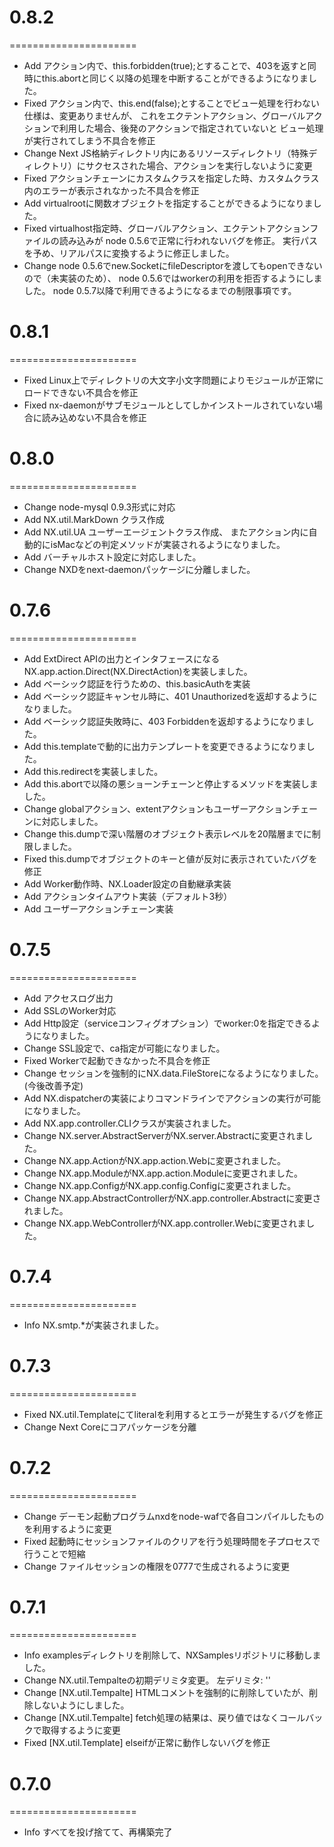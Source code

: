 # 0.8.2
======================
  * Add     アクション内で、this.forbidden(true);とすることで、403を返すと同時にthis.abortと同じく以降の処理を中断することができるようになりました。
  * Fixed   アクション内で、this.end(false);とすることでビュー処理を行わない仕様は、変更ありませんが、
            これをエクテントアクション、グローバルアクションで利用した場合、後発のアクションで指定されていないと
            ビュー処理が実行されてしまう不具合を修正
  * Change  Next JS格納ディレクトリ内にあるリソースディレクトリ（特殊ディレクトリ）にサクセスされた場合、アクションを実行しないように変更
  * Fixed   アクションチェーンにカスタムクラスを指定した時、カスタムクラス内のエラーが表示されなかった不具合を修正
  * Add     virtualrootに関数オブジェクトを指定することができるようになりました。
  * Fixed   virtualhost指定時、グローバルアクション、エクテントアクションファイルの読み込みが
            node 0.5.6で正常に行われないバグを修正。
            実行パスを予め、リアルパスに変換するように修正しました。
  * Change  node 0.5.6でnew.SocketにfileDescriptorを渡してもopenできないので（未実装のため）、
            node 0.5.6ではworkerの利用を拒否するようにしました。
            node 0.5.7以降で利用できるようになるまでの制限事項です。


# 0.8.1
======================
  * Fixed   Linux上でディレクトリの大文字小文字問題によりモジュールが正常にロードできない不具合を修正
  * Fixed   nx-daemonがサブモジュールとしてしかインストールされていない場合に読み込めない不具合を修正


# 0.8.0
======================
  * Change  node-mysql 0.9.3形式に対応
  * Add     NX.util.MarkDown クラス作成
  * Add     NX.util.UA ユーザーエージェントクラス作成、
            またアクション内に自動的にisMacなどの判定メソッドが実装されるようになりました。
  * Add     バーチャルホスト設定に対応しました。
  * Change  NXDをnext-daemonパッケージに分離しました。


# 0.7.6
======================
  * Add     ExtDirect APIの出力とインタフェースになるNX.app.action.Direct(NX.DirectAction)を実装しました。
  * Add     ベーシック認証を行うための、this.basicAuthを実装
  * Add     ベーシック認証キャンセル時に、401 Unauthorizedを返却するようになりました。
  * Add     ベーシック認証失敗時に、403 Forbiddenを返却するようになりました。
  * Add     this.templateで動的に出力テンプレートを変更できるようになりました。
  * Add     this.redirectを実装しました。
  * Add     this.abortで以降の悪ショーンチェーンと停止するメソッドを実装しました。
  * Change  globalアクション、extentアクションもユーザーアクションチェーンに対応しました。
  * Change  this.dumpで深い階層のオブジェクト表示レベルを20階層までに制限しました。
  * Fixed   this.dumpでオブジェクトのキーと値が反対に表示されていたバグを修正
  * Add     Worker動作時、NX.Loader設定の自動継承実装
  * Add     アクションタイムアウト実装（デフォルト3秒）
  * Add     ユーザーアクションチェーン実装


# 0.7.5
======================
  * Add     アクセスログ出力
  * Add     SSLのWorker対応
  * Add     Http設定（serviceコンフィグオプション）でworker:0を指定できるようになりました。
  * Change  SSL設定で、ca指定が可能になりました。
  * Fixed   Workerで起動できなかった不具合を修正
  * Change  セッションを強制的にNX.data.FileStoreになるようになりました。(今後改善予定)
  * Add     NX.dispatcherの実装によりコマンドラインでアクションの実行が可能になりました。
  * Add     NX.app.controller.CLIクラスが実装されました。
  * Change  NX.server.AbstractServerがNX.server.Abstractに変更されました。
  * Change  NX.app.ActionがNX.app.action.Webに変更されました。
  * Change  NX.app.ModuleがNX.app.action.Moduleに変更されました。
  * Change  NX.app.ConfigがNX.app.config.Configに変更されました。
  * Change  NX.app.AbstractControllerがNX.app.controller.Abstractに変更されました。
  * Change  NX.app.WebControllerがNX.app.controller.Webに変更されました。


# 0.7.4
======================
  * Info    NX.smtp.*が実装されました。


# 0.7.3
======================

  * Fixed   NX.util.Templateにてliteralを利用するとエラーが発生するバグを修正
  * Change  Next Coreにコアパッケージを分離


# 0.7.2
======================

  * Change  デーモン起動プログラムnxdをnode-wafで各自コンパイルしたものを利用するように変更
  * Fixed   起動時にセッションファイルのクリアを行う処理時間を子プロセスで行うことで短縮
  * Change  ファイルセッションの権限を0777で生成されるように変更


# 0.7.1
======================

  * Info    examplesディレクトリを削除して、NXSamplesリポジトリに移動しました。
  * Change  NX.util.Tempalteの初期デリミタ変更。
            左デリミタ: '<!--{'
            右デリミタ: '}-->'
  * Change  [NX.util.Tempalte]
            HTMLコメントを強制的に削除していたが、削除しないようにしました。
  * Change  [NX.util.Tempalte]
            fetch処理の結果は、戻り値ではなくコールバックで取得するように変更
  * Fixed   [NX.util.Template]
            elseifが正常に動作しないバグを修正


# 0.7.0
======================

  * Info すべてを投げ捨てて、再構築完了


